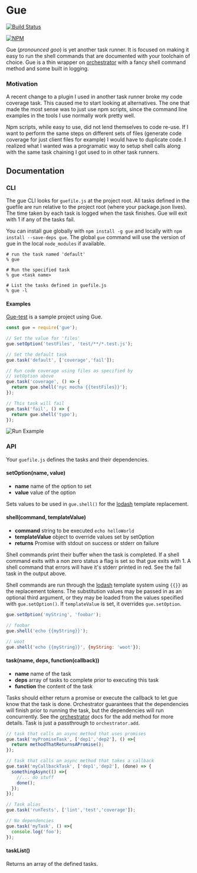 # Gue

[![Build Status](https://travis-ci.org/skarfacegc/Gue.svg?branch=master)](https://travis-ci.org/skarfacegc/Gue)

[![NPM](https://nodei.co/npm/gue.png?downloads=true)](https://nodei.co/npm/gue/)

Gue (_pronounced goo_) is yet another task runner. It is focused on making it
easy to run the shell commands that are documented with your toolchain of
choice. Gue is a thin wrapper on
[orchestrator](https://www.npmjs.com/package/orchestrator) with a fancy shell
command method and some built in logging.  

### Motivation
A recent change to a plugin I used in another task runner broke my code coverage
task. This caused me to start looking at alternatives. The one that made the
most sense was to just use npm scripts, since the command line examples
in the tools I use normally work pretty well.

Npm scripts, while easy to use, did not lend themselves to code re-use. If I
want to perform the same steps on different sets of files
(generate code coverage for just client files for example) I would have to
duplicate code. I realized what I wanted was a programatic way to setup
shell calls along with the same task chaining I got used to in other task
runners.

## Documentation
### CLI
The gue CLI looks for ```guefile.js``` at the project root.  All tasks defined
in the guefile are run relative to the project root (where your package.json
lives).  The time taken by each task is logged when the task finishes.  Gue will
exit with 1 if any of the tasks fail.

You can install gue globally with ```npm install -g gue``` and locally with
```npm install --save-deps gue```.  The global ```gue``` command will use the
version of gue in the local ```node_modules``` if available.
```shell
# run the task named 'default'
% gue

# Run the specified task
% gue <task name>

# List the tasks defined in guefile.js
% gue -l
```

#### Examples

[Gue-test](https://github.com/skarfacegc/Gue-test) is a sample project using Gue.

```javascript
const gue = require('gue');

// Set the value for 'files'
gue.setOption('testFiles', 'test/**/*.test.js');

// Set the default task
gue.task('default', ['coverage','fail']);

// Run code coverage using files as specified by
// setOption above
gue.task('coverage', () => {
  return gue.shell('nyc mocha {{testFiles}}');
});

// This task will fail
gue.task('fail', () => {
  return gue.shell('typo');
});
```
![Run Example](http://i.imgur.com/f8J5toD.png?1)

### API
Your ```guefile.js``` defines the tasks and their dependencies.

#### setOption(name, value)
- **name** name of the option to set
- **value** value of the option

Sets values to be used in ```gue.shell()``` for the [lodash](https://www.npmjs.com/package/lodash.template) template replacement.

#### shell(command, templateValue)
- **command** string to be executed ```echo helloWorld```
- **templateValue** object to override values set by setOption
- **returns** Promise with stdout on success or stderr on failure

Shell commands print their buffer when the task is completed.  If a shell
command exits with a non zero status a flag is set so that gue exits with 1.  A
shell command that errors will have it's stderr printed in red.  See the fail
task in the output above.

Shell commands are run through the [lodash](https://www.npmjs.com/package/lodash.template) template system using ```{{}}``` as
the replacement tokens.  The substitution values may be passed in as an optional
third argument, or they may be loaded from the values specified
with ```gue.setOption()```. If ```templateValue``` is set, it
overrides ```gue.setOption```.

```javascript
gue.setOption('myString', 'foobar');

// foobar
gue.shell('echo {{myString}}');

// woot
gue.shell('echo {{myString}}', {myString: 'woot'});
```

#### task(name, deps, function(callback))
- **name** name of the task
- **deps** array of tasks to complete prior to executing this task
- **function** the content of the task

Tasks should either return a promise or execute the callback to let gue know
that the task is done.  Orchestrator guarantees that the dependencies will
finish prior to running the task, but the dependencies will run concurrently.
See the
[orchestrator](https://www.npmjs.com/package/orchestrator#orchestratoraddname-deps-function)
docs for the add method for more details. Task is just a
passthrough to ```orchestrator.add```.


```javascript
// task that calls an async method that uses promises
gue.task('myPromiseTask', ['dep1','dep2'], () =>{
  return methodThatReturnsAPromise();
});

// task that calls an async method that takes a callback
gue.task('myCallbackTask', ['dep1','dep2'], (done) => {
  somethingAsync(() =>{
    //... do stuff
    done();
  });
});

// Task alias
gue.task('runTests', ['lint','test','coverage']);

// No dependencies
gue.task('myTask', () =>{
  console.log('foo');
});
```

#### taskList()
Returns an array of the defined tasks.
